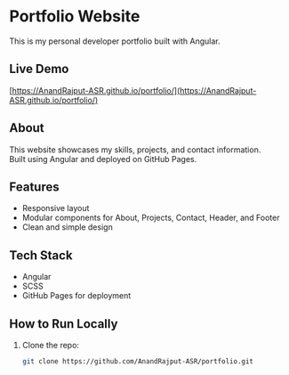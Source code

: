 # Portfolio Website

This is my personal developer portfolio built with Angular.

## Live Demo

[https://AnandRajput-ASR.github.io/portfolio/](https://AnandRajput-ASR.github.io/portfolio/)

## About

This website showcases my skills, projects, and contact information.  
Built using Angular and deployed on GitHub Pages.

## Features

- Responsive layout  
- Modular components for About, Projects, Contact, Header, and Footer  
- Clean and simple design

## Tech Stack

- Angular  
- SCSS  
- GitHub Pages for deployment

## How to Run Locally

1. Clone the repo:  
   ```bash
   git clone https://github.com/AnandRajput-ASR/portfolio.git
